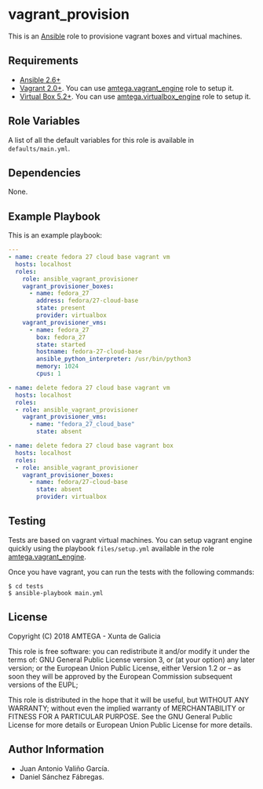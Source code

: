# vagrant_provision

This is an [Ansible](http://www.ansible.com) role to provisione vagrant boxes and virtual machines.

## Requirements

- [Ansible 2.6+](http://docs.ansible.com/ansible/latest/intro_installation.html)
- [Vagrant 2.0+](https://www.vagrantup.com/). You can use [amtega.vagrant_engine](https://galaxy.ansible.com/amtega/vagrant_engine/) role to setup it.
- [Virtual Box 5.2+](https://www.virtualbox.org). You can use [amtega.virtualbox_engine](https://galaxy.ansible.com/amtega/virtualbox_engine/) role to setup it.

## Role Variables

A list of all the default variables for this role is available in `defaults/main.yml`.

## Dependencies

None.

## Example Playbook

This is an example playbook:

```yaml
---
- name: create fedora 27 cloud base vagrant vm
  hosts: localhost
  roles:
    role: ansible_vagrant_provisioner    
    vagrant_provisioner_boxes:
      - name: fedora_27
        address: fedora/27-cloud-base
        state: present        
        provider: virtualbox
    vagrant_provisioner_vms:
      - name: fedora_27
        box: fedora_27
        state: started        
        hostname: fedora-27-cloud-base
        ansible_python_interpreter: /usr/bin/python3        
        memory: 1024
        cpus: 1

- name: delete fedora 27 cloud base vagrant vm
  hosts: localhost
  roles:
  - role: ansible_vagrant_provisioner    
    vagrant_provisioner_vms:
      - name: "fedora_27_cloud_base"
        state: absent       

- name: delete fedora 27 cloud base vagrant box
  hosts: localhost
  roles:
  - role: ansible_vagrant_provisioner    
    vagrant_provisioner_boxes:
      - name: fedora/27-cloud-base
        state: absent
        provider: virtualbox
```

## Testing

Tests are based on vagrant virtual machines. You can setup vagrant engine quickly using the playbook `files/setup.yml` available in the role [amtega.vagrant_engine](https://galaxy.ansible.com/amtega/vagrant_engine).

Once you have vagrant, you can run the tests with the following commands:

```shell
$ cd tests
$ ansible-playbook main.yml
```

## License

Copyright (C) 2018 AMTEGA - Xunta de Galicia

This role is free software: you can redistribute it and/or modify
it under the terms of:
GNU General Public License version 3, or (at your option) any later version;
or the European Union Public License, either Version 1.2 or – as soon
they will be approved by the European Commission ­subsequent versions of
the EUPL;

This role is distributed in the hope that it will be useful,
but WITHOUT ANY WARRANTY; without even the implied warranty of
MERCHANTABILITY or FITNESS FOR A PARTICULAR PURPOSE.  See the
GNU General Public License for more details or European Union Public License for more details.

## Author Information

- Juan Antonio Valiño García.
- Daniel Sánchez Fábregas.
